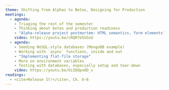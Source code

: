 ```yaml
---
theme: Shifting from Alphas to Betas, Designing for Production
meetings:
  - agenda:
    - Triaging the rest of the semester
    - Thinking about betas and production readiness
    - "Alpha-release project postmortem: HTML semantics, form elements"
    video: https://youtu.be/cRQR7e5SGxU
  - agenda:
    - Seeding NoSQL-style databases (MongoDB example)
    - Working with `async` functions, inside and out
    - "Implementing flat-file storage"
    - More on environment variables
    - Testing with databases, especially setup and tear-down
    video: https://youtu.be/OiIDdpxOD_s
readings:
  - <cite>Release It!</cite>, Ch. 6–8
---
```

